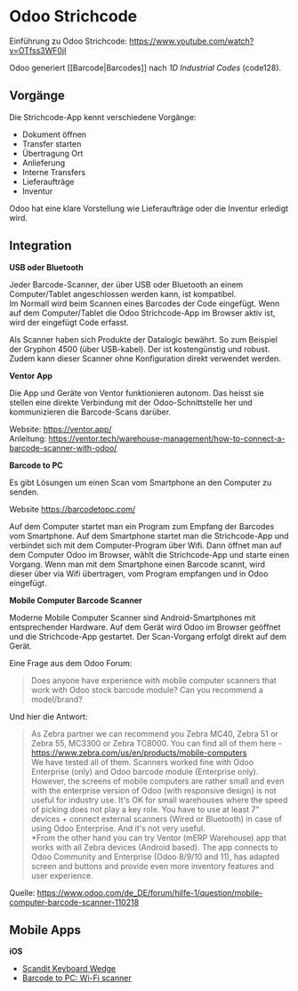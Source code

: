 # Odoo Strichcode

Einführung zu Odoo Strichcode: https://www.youtube.com/watch?v=OTfss3WF0jI

Odoo generiert [[Barcode|Barcodes]] nach *1D Industrial Codes* (code128).

## Vorgänge

Die Strichcode-App kennt verschiedene Vorgänge:
* Dokument öffnen
* Transfer starten
* Übertragung Ort
* Anlieferung
* Interne Transfers
* Lieferaufträge
* Inventur

Odoo hat eine klare Vorstellung wie Lieferaufträge oder die Inventur erledigt wird.

## Integration

**USB oder Bluetooth**

Jeder Barcode-Scanner, der über USB oder Bluetooth an einem Computer/Tablet angeschlossen werden kann, ist kompatibel.  
Im Normall wird beim Scannen eines Barcodes der Code eingefügt. Wenn auf dem Computer/Tablet die Odoo Strichcode-App im Browser aktiv ist, wird der eingefügt Code erfasst.

Als Scanner haben sich Produkte der Datalogic bewährt. So zum Beispiel der Gryphon 4500 (über USB-kabel). Der ist kostengünstig und robust. Zudem kann dieser Scanner ohne Konfiguration direkt verwendet werden. 

**Ventor App**

Die App und Geräte von Ventor funktionieren autonom. Das heisst sie stellen eine direkte Verbindung mit der Odoo-Schnittstelle her und kommunizieren die Barcode-Scans darüber.

Website: https://ventor.app/  
Anleitung: https://ventor.tech/warehouse-management/how-to-connect-a-barcode-scanner-with-odoo/  

**Barcode to PC**

Es gibt Lösungen um einen Scan vom Smartphone an den Computer zu senden.

Website https://barcodetopc.com/

Auf dem Computer startet man ein Program zum Empfang der Barcodes vom Smartphone. Auf dem Smartphone startet man die Strichcode-App und verbindet sich mit dem Computer-Program über Wifi. Dann öffnet man auf dem Computer Odoo im Browser, wählt die Strichcode-App und starte einen Vorgang. Wenn man mit dem Smartphone einen Barcode scannt, wird dieser über via Wifi übertragen, vom Program empfangen und in Odoo eingefügt.

**Mobile Computer Barcode Scanner**

Moderne Mobile Computer Scanner sind Android-Smartphones mit entsprechender Hardware. Auf dem Gerät wird Odoo im Browser geöffnet und die Strichcode-App gestartet. Der Scan-Vorgang erfolgt direkt auf dem Gerät.

Eine Frage aus dem Odoo Forum:

> Does anyone have experience with mobile computer scanners that work with Odoo stock barcode module? Can you recommend a model/brand?

Und hier die Antwort:

> As Zebra partner we can recommend you Zebra MC40, Zebra 51 or Zebra 55, MC3300 or Zebra TC8000. You can find all of them here - https://www.zebra.com/us/en/products/mobile-computers  
> We have tested all of them. Scanners worked fine with Odoo Enterprise (only) and Odoo barcode module (Enterprise only). However, the screens of mobile computers are rather small and even with the enterprise version of Odoo (with responsive design) is not useful for industry use. It's OK for small warehouses where the speed of picking does not play a key role. You have to use at least 7" devices + connect external scanners (Wired or Bluetooth) in case of using Odoo Enterprise. And it's not very useful.  
> *From the other hand you can try Ventor (mERP Warehouse) app that works with all Zebra devices (Android based). The app connects to Odoo Community and Enterprise (Odoo 8/9/10 and 11), has adapted screen and buttons and provide even more inventory features and user experience.

Quelle: https://www.odoo.com/de_DE/forum/hilfe-1/question/mobile-computer-barcode-scanner-110218

## Mobile Apps

**iOS**

* [Scandit Keyboard Wedge](https://apps.apple.com/us/app/scandit-keyboard-wedge/id1275099694)
* [Barcode to PC: Wi-Fi scanner](https://apps.apple.com/us/app/barcode-to-pc-wi-fi-scanner/id1180168368)